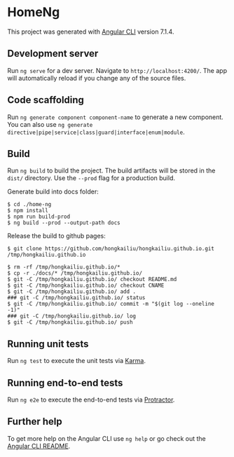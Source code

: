 # HomeNg

This project was generated with [Angular CLI](https://github.com/angular/angular-cli) version 7.1.4.

## Development server

Run `ng serve` for a dev server. Navigate to `http://localhost:4200/`. The app will automatically reload if you change any of the source files.

## Code scaffolding

Run `ng generate component component-name` to generate a new component. You can also use `ng generate directive|pipe|service|class|guard|interface|enum|module`.

## Build

Run `ng build` to build the project. The build artifacts will be stored in the `dist/` directory. Use the `--prod` flag for a production build.

Generate build into docs folder:

```
$ cd ./home-ng
$ npm install
$ npm run build-prod
$ ng build --prod --output-path docs

```

Release the build to github pages:

```
$ git clone https://github.com/hongkailiu/hongkailiu.github.io.git /tmp/hongkailiu.github.io

$ rm -rf /tmp/hongkailiu.github.io/*
$ cp -r ./docs/* /tmp/hongkailiu.github.io/
$ git -C /tmp/hongkailiu.github.io/ checkout README.md
$ git -C /tmp/hongkailiu.github.io/ checkout CNAME
$ git -C /tmp/hongkailiu.github.io/ add .
### git -C /tmp/hongkailiu.github.io/ status
$ git -C /tmp/hongkailiu.github.io/ commit -m "$(git log --oneline -1)"
### git -C /tmp/hongkailiu.github.io/ log
$ git -C /tmp/hongkailiu.github.io/ push

```


## Running unit tests

Run `ng test` to execute the unit tests via [Karma](https://karma-runner.github.io).

## Running end-to-end tests

Run `ng e2e` to execute the end-to-end tests via [Protractor](http://www.protractortest.org/).

## Further help

To get more help on the Angular CLI use `ng help` or go check out the [Angular CLI README](https://github.com/angular/angular-cli/blob/master/README.md).
